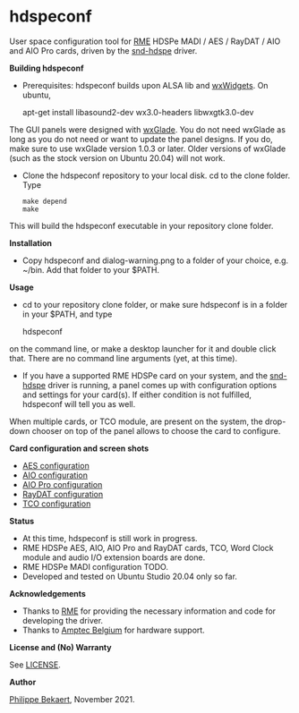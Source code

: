 # hdspeconf
User space configuration tool for [RME](http://www.rme-audio.com/) HDSPe MADI / AES / RayDAT / AIO and AIO Pro cards, driven by the [snd-hdspe](https://github.com/PhilippeBekaert/snd-hdspe) driver.

**Building hdspeconf**

- Prerequisites: hdspeconf builds upon ALSA lib and [wxWidgets](https://www.wxwidgets.org). On ubuntu, 

     apt-get install libasound2-dev wx3.0-headers libwxgtk3.0-dev

The GUI panels were designed with [wxGlade](http://wxglade.sourceforge.net). You do not need wxGlade as long as you do not need or want to update the panel designs. If you do, make sure to use wxGlade version 1.0.3 or later. Older versions of wxGlade (such as the stock version on Ubuntu 20.04) will not work.

- Clone the hdspeconf repository to your local disk. cd to the clone folder. Type

      make depend
      make
      
This will build the hdspeconf executable in your repository clone folder.

**Installation**

- Copy hdspeconf and dialog-warning.png to a folder of your choice, e.g. ~/bin. Add that folder to your $PATH.

**Usage**

- cd to your repository clone folder, or make sure hdspeconf is in a folder in your $PATH, and type

     hdspeconf
     
on the command line, or make a desktop launcher for it and double click that. There are no command line arguments (yet, at this time).

- If you have a supported RME HDSPe card on your system, and the [snd-hdspe](https://github.com/PhilippeBekaert/snd-hdspe) driver is running, a panel comes up with configuration options and settings for your card(s). If either condition is not fulfilled, hdspeconf will
tell you as well.

When multiple cards, or TCO module, are present on the system, the drop-down chooser on top of the panel allows to choose the card to configure.

**Card configuration and screen shots**

- [AES configuration](doc/AES.md)
- [AIO configuration](doc/AIO.md)
- [AIO Pro configuration](doc/AIOPro.md)
- [RayDAT configuration](doc/RayDAT.md)
- [TCO configuration](doc/TCO.md)

**Status**

- At this time, hdspeconf is still work in progress.
- RME HDSPe AES, AIO, AIO Pro and RayDAT cards, TCO, Word Clock module and audio I/O extension boards are done.
- RME HDSPe MADI configuration TODO.
- Developed and tested on Ubuntu Studio 20.04 only so far.

**Acknowledgements**

- Thanks to [RME](http://www.rme-audio.com) for providing the necessary information and code for developing the driver.
- Thanks to [Amptec Belgium](http://www.amptec.be) for hardware support.


**License and (No) Warranty**

See [LICENSE](https://github.com/PhilippeBekaert/hdspeconf/blob/main/LICENSE).

**Author**

[Philippe Bekaert](mailto:linux@panokkel.be), November 2021.
      
      
